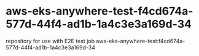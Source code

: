 # aws-eks-anywhere-test-f4cd674a-577d-44f4-ad1b-1a4c3e3a169d-34
repository for use with E2E test job aws-eks-anywhere-test:f4cd674a-577d-44f4-ad1b-1a4c3e3a169d-34
